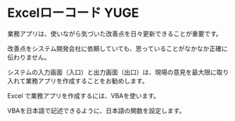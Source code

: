 # Excelローコード YUGE
業務アプリは、使いながら気づいた改善点を日々更新できることが重要です。

改善点をシステム開発会社に依頼していても、思っていることがなかなか正確に伝わりません。

システムの入力画面（入口）と出力画面（出口）は、現場の意見を最大限に取り入れて業務アプリを作成することをお勧めします。

Excel で業務アプリを作成するには、VBAを使います。

VBAを日本語で記述できるように、日本語の関数を設定します。
